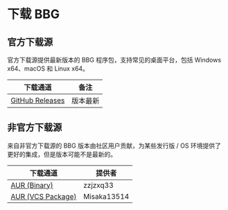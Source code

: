# 下载 BBG

## 官方下载源

官方下载源提供最新版本的 BBG 程序包，支持常见的桌面平台，包括 Windows x64、macOS 和 Linux x64。

| 下载通道 | 备注 |
| --- | --- |
| [GitHub Releases](https://github.com/bbg-contributors/bbg/releases) | 版本最新 |

## 非官方下载源

来自非官方下载源的 BBG 版本由社区用户贡献，为某些发行版 / OS 环境提供了更好的集成，但是版本可能不是最新的。

| 下载通道 | 提供者 |
| --- | --- |
| [AUR (Binary)](https://aur.archlinux.org/packages/bbg/) | zzjzxq33 |
| [AUR (VCS Package)](https://aur.archlinux.org/packages/bbg-git/) | Misaka13514 |

